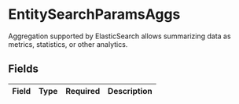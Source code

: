 # EntitySearchParamsAggs

Aggregation supported by ElasticSearch allows summarizing data as metrics, statistics, or other analytics.


## Fields

| Field       | Type        | Required    | Description |
| ----------- | ----------- | ----------- | ----------- |